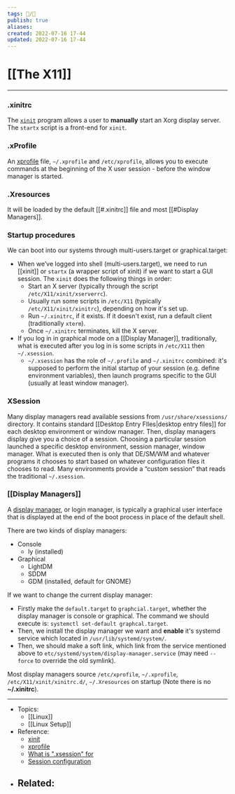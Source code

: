 ```yaml
---
tags: 📝️/🌱️
publish: true
aliases: 
created: 2022-07-16 17-44
updated: 2022-07-16 17-44
---
```


# [[The X11]]

---

### .xinitrc 
The [`xinit`](https://wiki.archlinux.org/title/Xinit) program allows a user to **manually** start an Xorg display server. The `startx` script is a front-end for `xinit`.

### .xProfile
An [xprofile](https://wiki.archlinux.org/title/Xprofile) file, `~/.xprofile` and `/etc/xprofile`, allows you to execute commands at the beginning of the X user session - before the window manager is started.

### .Xresources
It will be loaded by the default [[#.xinitrc]] file and most [[#Display Managers]]. 

### Startup procedures
We can boot into our systems through multi-users.target or graphical.target:
- When we’ve logged into shell (multi-users.target), we need to run [[xinit]] or `startx` (a wrapper script of xinit) if we want to start a GUI session. The `xinit` does the following things in order:
	- Start an X server (typically through the script `/etc/X11/xinit/xserverrc`).
	- Usually run some scripts in `/etc/X11` (typically `/etc/X11/xinit/xinitrc`), depending on how it's set up.
	- Run `~/.xinitrc`, if it exists. If it doesn't exist, run a default client (traditionally `xterm`).
	- Once `~/.xinitrc` terminates, kill the X server.
- If you log in in graphical mode on a [[Display Manager]], traditionally, what is executed after you log in is some scripts in `/etc/X11` then `~/.xsession`.
	- `~/.xsession` has the role of `~/.profile` and `~/.xinitrc` combined: it's supposed to perform the initial startup of your session (e.g. define environment variables), then launch programs specific to the GUI (usually at least window manager).
	
### XSession 
Many display managers read available sessions from `/usr/share/xsessions/` directory. It contains standard [[Desktop Entry FIles|desktop entry files]] for each desktop environment or window manager. Then, display managers display give you a choice of a session. Choosing a particular session launched a specific desktop environment, session manager, window manager. What is executed then is only that DE/SM/WM and whatever programs it chooses to start based on whatever configuration files it chooses to read. Many environments provide a “custom session” that reads the traditional `~/.xsession`.

### [[Display Managers]]
A [display manager](https://wiki.archlinux.org/title/Display_manager), or login manager, is typically a graphical user interface that is displayed at the end of the boot process in place of the default shell.

There are two kinds of display managers: 
- Console
	- ly (installed)
- Graphical
	- LightDM
	- SDDM
	- GDM (installed, default for GNOME)

If we want to change the current display manager:
- Firstly make the `default.target` to `graphcial.target`, whether the display manager is console or graphical. The command we should execute is: `systemctl set-default graphcal.target`.
- Then, we install the display manager we want and **enable** it's systemd service which located in `/usr/lib/systemd/system/`.
- Then, we should make a soft link, which link from the service mentioned above to `etc/systemd/system/display-manager.service` (may need `--force` to override the old symlink).

Most display managers source `/etc/xprofile`, `~/.xprofile`, `/etc/X11/xinit/xinitrc.d/`, `~/.Xresources` on startup (Note there is no **~/.xinitrc**).


---

- Topics: 
	- [[Linux]]
	- [[Linux Setup]]
- Reference:
	- [xinit](https://wiki.archlinux.org/title/Xinit)
	- [xprofile](https://wiki.archlinux.org/title/Xprofile)
	- [What is ".xsession" for](https://unix.stackexchange.com/a/47426)
	- [Session configuration](https://wiki.archlinux.org/title/Display_manager#Session_configuration)
- Related:
	- 
